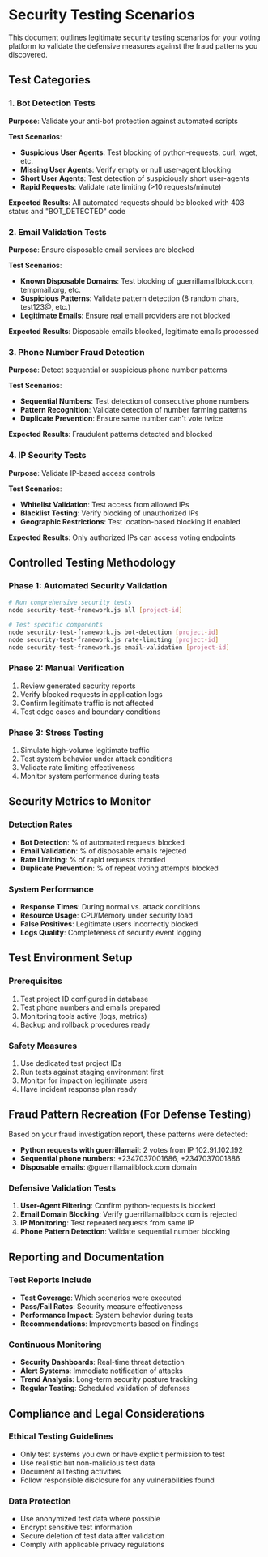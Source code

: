 # Security Testing Scenarios

This document outlines legitimate security testing scenarios for your voting platform to validate the defensive measures against the fraud patterns you discovered.

## Test Categories

### 1. Bot Detection Tests
**Purpose**: Validate your anti-bot protection against automated scripts

**Test Scenarios**:
- **Suspicious User Agents**: Test blocking of python-requests, curl, wget, etc.
- **Missing User Agents**: Verify empty or null user-agent blocking
- **Short User Agents**: Test detection of suspiciously short user-agents
- **Rapid Requests**: Validate rate limiting (>10 requests/minute)

**Expected Results**: All automated requests should be blocked with 403 status and "BOT_DETECTED" code

### 2. Email Validation Tests
**Purpose**: Ensure disposable email services are blocked

**Test Scenarios**:
- **Known Disposable Domains**: Test blocking of guerrillamailblock.com, tempmail.org, etc.
- **Suspicious Patterns**: Validate pattern detection (8 random chars, test123@, etc.)
- **Legitimate Emails**: Ensure real email providers are not blocked

**Expected Results**: Disposable emails blocked, legitimate emails processed

### 3. Phone Number Fraud Detection
**Purpose**: Detect sequential or suspicious phone number patterns

**Test Scenarios**:
- **Sequential Numbers**: Test detection of consecutive phone numbers
- **Pattern Recognition**: Validate detection of number farming patterns
- **Duplicate Prevention**: Ensure same number can't vote twice

**Expected Results**: Fraudulent patterns detected and blocked

### 4. IP Security Tests
**Purpose**: Validate IP-based access controls

**Test Scenarios**:
- **Whitelist Validation**: Test access from allowed IPs
- **Blacklist Testing**: Verify blocking of unauthorized IPs  
- **Geographic Restrictions**: Test location-based blocking if enabled

**Expected Results**: Only authorized IPs can access voting endpoints

## Controlled Testing Methodology

### Phase 1: Automated Security Validation
```bash
# Run comprehensive security tests
node security-test-framework.js all [project-id]

# Test specific components
node security-test-framework.js bot-detection [project-id]
node security-test-framework.js rate-limiting [project-id]
node security-test-framework.js email-validation [project-id]
```

### Phase 2: Manual Verification
1. Review generated security reports
2. Verify blocked requests in application logs
3. Confirm legitimate traffic is not affected
4. Test edge cases and boundary conditions

### Phase 3: Stress Testing
1. Simulate high-volume legitimate traffic
2. Test system behavior under attack conditions
3. Validate rate limiting effectiveness
4. Monitor system performance during tests

## Security Metrics to Monitor

### Detection Rates
- **Bot Detection**: % of automated requests blocked
- **Email Validation**: % of disposable emails rejected
- **Rate Limiting**: % of rapid requests throttled
- **Duplicate Prevention**: % of repeat voting attempts blocked

### System Performance
- **Response Times**: During normal vs. attack conditions
- **Resource Usage**: CPU/Memory under security load
- **False Positives**: Legitimate users incorrectly blocked
- **Logs Quality**: Completeness of security event logging

## Test Environment Setup

### Prerequisites
1. Test project ID configured in database
2. Test phone numbers and emails prepared
3. Monitoring tools active (logs, metrics)
4. Backup and rollback procedures ready

### Safety Measures
1. Use dedicated test project IDs
2. Run tests against staging environment first
3. Monitor for impact on legitimate users
4. Have incident response plan ready

## Fraud Pattern Recreation (For Defense Testing)

Based on your fraud investigation report, these patterns were detected:
- **Python requests with guerrillamail**: 2 votes from IP 102.91.102.192
- **Sequential phone numbers**: +2347037001686, +2347037001886
- **Disposable emails**: @guerrillamailblock.com domain

### Defensive Validation Tests
1. **User-Agent Filtering**: Confirm python-requests is blocked
2. **Email Domain Blocking**: Verify guerrillamailblock.com is rejected
3. **IP Monitoring**: Test repeated requests from same IP
4. **Phone Pattern Detection**: Validate sequential number blocking

## Reporting and Documentation

### Test Reports Include
- **Test Coverage**: Which scenarios were executed
- **Pass/Fail Rates**: Security measure effectiveness
- **Performance Impact**: System behavior during tests
- **Recommendations**: Improvements based on findings

### Continuous Monitoring
- **Security Dashboards**: Real-time threat detection
- **Alert Systems**: Immediate notification of attacks
- **Trend Analysis**: Long-term security posture tracking
- **Regular Testing**: Scheduled validation of defenses

## Compliance and Legal Considerations

### Ethical Testing Guidelines
- Only test systems you own or have explicit permission to test
- Use realistic but non-malicious test data
- Document all testing activities
- Follow responsible disclosure for any vulnerabilities found

### Data Protection
- Use anonymized test data where possible
- Encrypt sensitive test information
- Secure deletion of test data after validation
- Comply with applicable privacy regulations